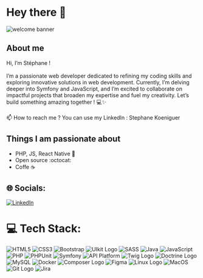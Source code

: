 # Hey there :wave:

<img src="https://cdn-images-1.medium.com/max/2600/1*0KFB17_NGTPB0XWyc4BSgQ.jpeg" alt="welcome banner" >


## About me

Hi, I’m Stéphane !<br><br>
I’m a passionate web developer dedicated to refining my coding skills and exploring innovative solutions in web development. Currently, I’m delving deeper into Symfony and JavaScript, and I’m excited to collaborate on impactful projects that broaden my expertise and fuel my creativity. Let’s build something amazing together ! 💻✨<br><br>
📫 How to reach me ? You can use my LinkedIn : Stephane Koeniguer

## Things I am passionate about

- PHP, JS, React Native :robot:
- Open source :octocat:
- Coffe :coffee:

## 🌐 Socials:
[![LinkedIn](https://img.shields.io/badge/LinkedIn-%230077B5.svg?logo=linkedin&logoColor=white)](https://www.linkedin.com/in/stéphanekoeniguer)


# 💻 Tech Stack:
![HTML5](https://img.shields.io/badge/HTML5-E34F26?style=for-the-badge&logo=html5&logoColor=white)
![CSS3](https://img.shields.io/badge/css3-%231572B6.svg?style=for-the-badge&logo=css3&logoColor=white)
![Bootstrap](https://img.shields.io/badge/Bootstrap-563D7C?style=for-the-badge&logo=bootstrap&logoColor=white)
![UIkit Logo](https://img.shields.io/badge/UIkit-2396F3?style=for-the-badge&logo=uikit&logoColor=white)
![SASS](https://img.shields.io/badge/Sass-CC6699?style=for-the-badge&logo=sass&logoColor=white)
![Java](https://img.shields.io/badge/Java-%23ED8B00.svg?style=for-the-badge&logo=java&logoColor=white)
![JavaScript](https://img.shields.io/badge/javascript-%23323330.svg?style=for-the-badge&logo=javascript&logoColor=%23F7DF1E)
![PHP](https://img.shields.io/badge/PHP-777BB4?style=for-the-badge&logo=php&logoColor=white)
![PHPUnit](https://img.shields.io/badge/PHPUnit-34B233?style=for-the-badge&logo=php&logoColor=white)
![Symfony](https://img.shields.io/badge/Symfony-000000?style=for-the-badge&logo=symfony&logoColor=white)
![API Platform](https://img.shields.io/badge/Api%20Platform-2D55D2?style=for-the-badge&logo=api-platform&logoColor=white)
![Twig Logo](https://img.shields.io/badge/Twig-8FB51C?style=for-the-badge&logo=twig&logoColor=white)
![Doctrine Logo](https://img.shields.io/badge/Doctrine-326CE5?style=for-the-badge&logo=doctrine&logoColor=white)
![MySQL](https://img.shields.io/badge/mysql-%2300f.svg?style=for-the-badge&logo=mysql&logoColor=white)
![Docker](https://img.shields.io/badge/Docker-2496ED?style=for-the-badge&logo=docker&logoColor=white)
![Composer Logo](https://img.shields.io/badge/Composer-885630?style=for-the-badge&logo=composer&logoColor=white)
![Figma](https://img.shields.io/badge/figma-%23F24E1E.svg?style=for-the-badge&logo=figma&logoColor=white)
![Linux Logo](https://img.shields.io/badge/Linux-FCC624?style=for-the-badge&logo=linux&logoColor=black)
![MacOS](https://img.shields.io/badge/macOS-000000?style=for-the-badge&logo=apple&logoColor=white)
![Git Logo](https://img.shields.io/badge/Git-F05032?style=for-the-badge&logo=git&logoColor=white)
![Jira](https://img.shields.io/badge/jira-%2334B233.svg?style=for-the-badge&logo=jira&logoColor=white)
